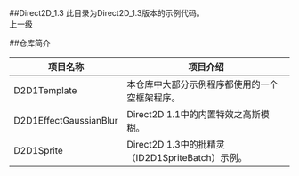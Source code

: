 ##Direct2D_1.3
此目录为Direct2D_1.3版本的示例代码。</br>
[上一级](https://github.com/Ray1024/Direct2D)

##仓库简介

|项目名称|项目介绍|
| ----|----|
| D2D1Template| 本仓库中大部分示例程序都使用的一个空框架程序。|
| D2D1EffectGaussianBlur| Direct2D 1.1中的内置特效之高斯模糊。|
| D2D1Sprite| Direct2D 1.3中的批精灵（ID2D1SpriteBatch）示例。|
